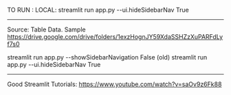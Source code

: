 

TO RUN : LOCAL:
streamlit run app.py --ui.hideSidebarNav True


---

Source: Table Data. Sample
https://drive.google.com/drive/folders/1exzHognJY59XdaSSHZzXuPARFdLyf7s0


streamlit run app.py --showSidebarNavigation False (old)
streamlit run app.py --ui.hideSidebarNav True

---
Good Streamlit Tutorials:
https://www.youtube.com/watch?v=saOv9z6Fk88
